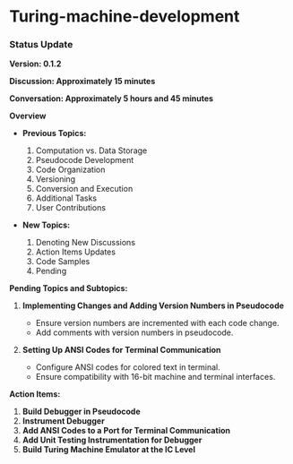 # Turing-machine-development
### Status Update

**Version: 0.1.2**

**Discussion: Approximately 15 minutes**

**Conversation: Approximately 5 hours and 45 minutes**

**Overview**

- **Previous Topics:**
  1. Computation vs. Data Storage
  2. Pseudocode Development
  3. Code Organization
  4. Versioning
  5. Conversion and Execution
  6. Additional Tasks
  7. User Contributions

- **New Topics:**
  1. Denoting New Discussions
  2. Action Items Updates
  3. Code Samples
  4. Pending

**Pending Topics and Subtopics:**
1. **Implementing Changes and Adding Version Numbers in Pseudocode**
   - Ensure version numbers are incremented with each code change.
   - Add comments with version numbers in pseudocode.

2. **Setting Up ANSI Codes for Terminal Communication**
   - Configure ANSI codes for colored text in terminal.
   - Ensure compatibility with 16-bit machine and terminal interfaces.

**Action Items:**
1. **Build Debugger in Pseudocode**
2. **Instrument Debugger**
3. **Add ANSI Codes to a Port for Terminal Communication**
4. **Add Unit Testing Instrumentation for Debugger**
5. **Build Turing Machine Emulator at the IC Level**
